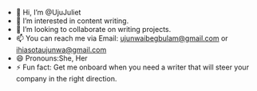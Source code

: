 - 👋 Hi, I’m @UjuJuliet
- 👀 I’m interested in content writing.
- 💞️ I’m looking to collaborate on writing projects.
- 📫 You can reach me via Email: ujunwaibegbulam@gmail.com or ihiasotaujunwa@gmail.com
- 😄 Pronouns:She, Her
- ⚡ Fun fact: Get me onboard when you need a writer that will steer your company in the right direction. 
